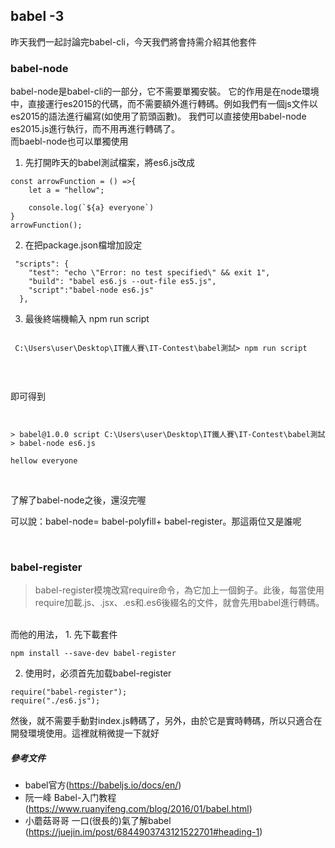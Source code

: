 ## babel -3

昨天我們一起討論完babel-cli，今天我們將會持需介紹其他套件

### babel-node
babel-node是babel-cli的一部分，它不需要單獨安裝。
它的作用是在node環境中，直接運行es2015的代碼，而不需要額外進行轉碼。例如我們有一個js文件以es2015的語法進行編寫(如使用了箭頭函數)。
我們可以直接使用babel-node es2015.js進行執行，而不用再進行轉碼了。
</br>
而baebl-node也可以單獨使用

1. 先打開昨天的babel測試檔案，將es6.js改成

```
const arrowFunction = () =>{
    let a = "hellow";

    console.log(`${a} everyone`)
}
arrowFunction();

```

2. 在把package.json檔增加設定

```
 "scripts": {
    "test": "echo \"Error: no test specified\" && exit 1",
    "build": "babel es6.js --out-file es5.js",
    "script":"babel-node es6.js"
  },
```

3. 最後終端機輸入 npm run script

```

 C:\Users\user\Desktop\IT鐵人賽\IT-Contest\babel測試> npm run script
 
```

</br>

即可得到

```

 
> babel@1.0.0 script C:\Users\user\Desktop\IT鐵人賽\IT-Contest\babel測試
> babel-node es6.js

hellow everyone

```

</br>

了解了babel-node之後，還沒完喔

可以說：babel-node= babel-polyfill+ babel-register。那這兩位又是誰呢

</br>

### babel-register
 > babel-register模塊改寫require命令，為它加上一個鉤子。此後，每當使用require加載.js、.jsx、.es和.es6後綴名的文件，就會先用babel進行轉碼。
 
 </br>
 而他的用法，
 1. 先下載套件
 
 ```
 npm install --save-dev babel-register
 
 ```
 
 2. 使用时，必须首先加载babel-register
  
 ```
 require("babel-register");
 require("./es6.js");
 
 ```

  然後，就不需要手動對index.js轉碼了，另外，由於它是實時轉碼，所以只適合在開發環境使用。這裡就稍微提一下就好
  
  
 

##### 參考文件

- babel官方(https://babeljs.io/docs/en/)
- 阮一峰 Babel-入门教程(https://www.ruanyifeng.com/blog/2016/01/babel.html)
- 小蘑菇哥哥 一口(很長的)氣了解babel (https://juejin.im/post/6844903743121522701#heading-1)



